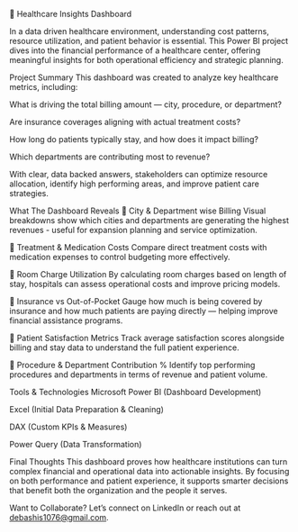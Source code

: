 🏥 Healthcare Insights Dashboard

In a data driven healthcare environment, understanding cost patterns, resource utilization, and patient behavior is essential. This Power BI project dives into the financial performance of a healthcare center, offering meaningful insights for both operational efficiency and strategic planning.

Project Summary
This dashboard was created to analyze key healthcare metrics, including:

What is driving the total billing amount — city, procedure, or department?

Are insurance coverages aligning with actual treatment costs?

How long do patients typically stay, and how does it impact billing?

Which departments are contributing most to revenue?

With clear, data backed answers, stakeholders can optimize resource allocation, identify high performing areas, and improve patient care strategies.

What The Dashboard Reveals
🔹 City & Department wise Billing
Visual breakdowns show which cities and departments are generating the highest revenues - useful for expansion planning and service optimization.

🔹 Treatment & Medication Costs
Compare direct treatment costs with medication expenses to control budgeting more effectively.

🔹 Room Charge Utilization
By calculating room charges based on length of stay, hospitals can assess operational costs and improve pricing models.

🔹 Insurance vs Out-of-Pocket
Gauge how much is being covered by insurance and how much patients are paying directly — helping improve financial assistance programs.

🔹 Patient Satisfaction Metrics
Track average satisfaction scores alongside billing and stay data to understand the full patient experience.

🔹 Procedure & Department Contribution %
Identify top performing procedures and departments in terms of revenue and patient volume.

Tools & Technologies
Microsoft Power BI (Dashboard Development)

Excel (Initial Data Preparation & Cleaning)

DAX (Custom KPIs & Measures)

Power Query (Data Transformation)

Final Thoughts
This dashboard proves how healthcare institutions can turn complex financial and operational data into actionable insights. By focusing on both performance and patient experience, it supports smarter decisions that benefit both the organization and the people it serves.

Want to Collaborate?
Let’s connect on LinkedIn or reach out at debashis1076@gmail.com.


